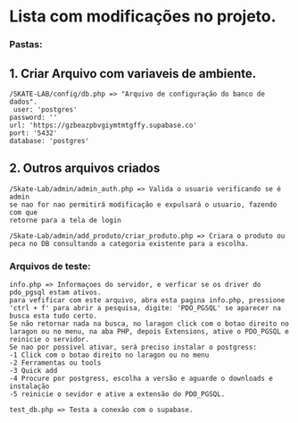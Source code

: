 # Lista com modificações no projeto.

### Pastas:
## 1. Criar Arquivo com variaveis de ambiente.
    /SKATE-LAB/config/db.php => "Arquivo de configuração do banco de dados".
     user: 'postgres'
    password: ''
    url: 'https://gzbeazpbvgiymtmtgffy.supabase.co'
    port: '5432'
    database: 'postgres'


## 2. Outros arquivos criados
    
    /Skate-Lab/admin/admin_auth.php => Valida o usuario verificando se é admin
    se nao for nao permitirá modificação e expulsará o usuario, fazendo com que
    retorne para a tela de login

    /Skate-Lab/admin/add_produto/criar_produto.php => Criara o produto ou peca no DB consultando a categoria existente para a escolha.

### Arquivos de teste:

    info.php => Informaçoes do servidor, e verficar se os driver do pdo_pgsql estam ativos.
    para vefificar com este arquivo, abra esta pagina info.php, pressione 'ctrl + f' para abrir a pesquisa, digite: 'PDO_PGSQL' se aparecer na busca esta tudo certo.
    Se não retornar nada na busca, no laragon click com o botao direito no laragon ou no menu, na aba PHP, depois Extensions, ative o PDO_PGSQL e reinicie o servidor.
    Se nao por possivel ativar, será preciso instalar o postgress:
    -1 Click com o botao direito no laragon ou no menu
    -2 Ferramentas ou tools
    -3 Quick add
    -4 Procure por postgress, escolha a versão e aguarde o downloads e instalação
    -5 reinicie o sevidor e ative a extensão do PDO_PGSQL.

    test_db.php => Testa a conexão com o supabase.


